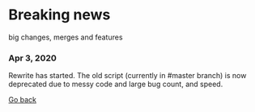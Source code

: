 # Breaking news 
big changes, merges and features
### Apr 3, 2020
Rewrite has started. The old script (currently in #master branch) is now deprecated due to messy code and large bug count, and speed.

[Go back](../news)
